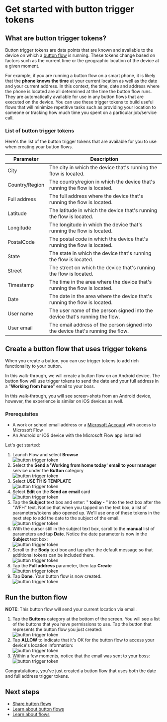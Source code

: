 <properties
    pageTitle="Introduction to button trigger tokens | Microsoft Flow"
    description="Introduction to button trigger tokens for Microsoft button flows."
    services=""
    suite="flow"
    documentationCenter="na"
    authors="msftman"
    manager="anneta"
    editor=""
    tags=""/>

<tags
   ms.service="flow"
   ms.devlang="na"
   ms.topic="article"
   ms.tgt_pltfrm="na"
   ms.workload="na"
   ms.date="12/12/2016"
   ms.author="deonhe"/>

# Get started with button trigger tokens


## What are button trigger tokens?
Button trigger tokens are data points that are known and available to the device on which a [button flow](./introduction-to-button-flows.md) is running. These tokens change based on factors such as the current time or the geographic location of the device at a given moment.  

For example, if you are running a button flow on a smart phone, it is likely that the **phone knows the time** at your current location as well as the date and your current address. In this context, the time, date and address where the phone is located are all determined at the time the button flow runs. They are automatically available for use in any button flows that are executed on the device. You can use these trigger tokens to build useful flows that will minimize repetitive tasks such as providing your location to someone or tracking how much time you spent on a particular job/service call.

### List of button trigger tokens
Here's the list of the button trigger tokens that are available for you to use when creating your button flows.

Parameter| Description
---------|------------
City| The city in which the device that's running the flow is located.
Country/Region|The country/region in which the device that's running the flow is located.
Full address|The full address where the device that's running the flow is located.
Latitude|The latitude in which the device that's running the flow is located.
Longitude|The longitude in which the device that's running the flow is located.
PostalCode|The postal code in which the device that's running the flow is located.
State|The state in which the device that's running the flow is located.
Street|The street on which the device that's running the flow is located.
Timestamp|The time in the area where the device that's running the flow is located.
Date|The date in the area where the device that's running the flow is located.
User name|The user name of the person signed into the device that's running the flow.
User email|The email address of the person signed into the device that's running the flow.


## Create a button flow that uses trigger tokens
When you create a button, you can use trigger tokens to add rich functionality to your button. 

In this walk-through, we will create a button flow on an Android device. The button flow will use trigger tokens to send the date and your full address in a "**Working from home**" email to your boss.  

In this walk-through, you will see screen-shots from an Android device, however, the experience is similar on iOS devices as well.

### Prerequisites



- A work or school email address or a [Microsoft Account](https://account.microsoft.com/about?refd=www.microsoft.com) with access to Microsoft Flow  
- An Android or iOS device with the Microsoft Flow app installed  


Let's get started:  


1. Launch Flow and select **Browse**   
![button trigger token](./media/introduction-to-button-trigger-tokens/1.png)  
2. Select the **Send a 'Working from home today' email to your manager** service under the **Button** category   
![button trigger token](./media/introduction-to-button-trigger-tokens/2.png)  
3. Select **USE THIS TEMPLATE**  
![button trigger token](./media/introduction-to-button-trigger-tokens/3.png)  
4. Select **Edit** on the **Send an email** card  
![button trigger token](./media/introduction-to-button-trigger-tokens/3-5.png)  
5. Tap the **Subject** text box and enter: " **today -** " into the text box after the "WFH" text. Notice that when you tapped on the text box, a list of parameters/tokens also opened up. We'll use one of these tokens in the next step to add the date to the subject of the email.  
![button trigger token](./media/introduction-to-button-trigger-tokens/4.png)  
6. With the cursor still in the subject text box, scroll to the **manual** list of parameters and tap **Date**. Notice the date parameter is now in the **Subject** text box:  
![button trigger token](./media/introduction-to-button-trigger-tokens/6.png)  
7. Scroll to the **Body** text box and tap after the default message so that additional tokens can be included there.  
![button trigger token](./media/introduction-to-button-trigger-tokens/7.png)  
8. Tap the **Full address** parameter, then tap **Create**  
![button trigger token](./media/introduction-to-button-trigger-tokens/8.png)  
1. Tap **Done**. Your button flow is now created.  
![button trigger token](./media/introduction-to-button-trigger-tokens/9.png)  

## Run the button flow

**NOTE**: This button flow will send your current location via email.  

1. Tap the **Buttons** category at the bottom of the screen. You will see a list of the buttons that you have permissions to use. Tap the button that represents the button flow you just created:  
![button trigger token](./media/introduction-to-button-trigger-tokens/10.png)  
1. Tap **ALLOW** to indicate that it's OK for the button flow to access your device's location information:  
![button trigger token](./media/introduction-to-button-trigger-tokens/11.png)  
1. Within a few moments, notice that the email was sent to your boss:  
![button trigger token](./media/introduction-to-button-trigger-tokens/12.png)  

Congratulations, you've just created a button flow that uses both the date and full address trigger tokens. 

## Next steps

- [Share button flows](./share-buttons.md)
- [Learn about button flows](./introduction-to-button-flows.md)  
- [Learn about flows](./guided-learning/learning-introducing-flow.md)
